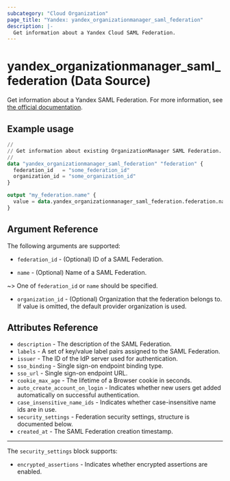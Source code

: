 ```yaml
---
subcategory: "Cloud Organization"
page_title: "Yandex: yandex_organizationmanager_saml_federation"
description: |-
  Get information about a Yandex Cloud SAML Federation.
---
```


# yandex_organizationmanager_saml_federation (Data Source)

Get information about a Yandex SAML Federation. For more information, see [the official documentation](https://yandex.cloud/docs/organization/add-federation).

## Example usage

```terraform
//
// Get information about existing OrganizationManager SAML Federation.
//
data "yandex_organizationmanager_saml_federation" "federation" {
  federation_id   = "some_federation_id"
  organization_id = "some_organization_id"
}

output "my_federation.name" {
  value = data.yandex_organizationmanager_saml_federation.federation.name
}
```

## Argument Reference

The following arguments are supported:

* `federation_id` - (Optional) ID of a SAML Federation.

* `name` - (Optional) Name of a SAML Federation.

~> One of `federation_id` or `name` should be specified.

* `organization_id` - (Optional) Organization that the federation belongs to. If value is omitted, the default provider organization is used.

## Attributes Reference

* `description` - The description of the SAML Federation.
* `labels` - A set of key/value label pairs assigned to the SAML Federation.
* `issuer` - The ID of the IdP server used for authentication.
* `sso_binding` - Single sign-on endpoint binding type.
* `sso_url` - Single sign-on endpoint URL.
* `cookie_max_age` - The lifetime of a Browser cookie in seconds.
* `auto_create_account_on_login` - Indicates whether new users get added automatically on successful authentication.
* `case_insensitive_name_ids` - Indicates whether case-insensitive name ids are in use.
* `security_settings` - Federation security settings, structure is documented below.
* `created_at` - The SAML Federation creation timestamp.

---

The `security_settings` block supports:

* `encrypted_assertions` - Indicates whether encrypted assertions are enabled.
